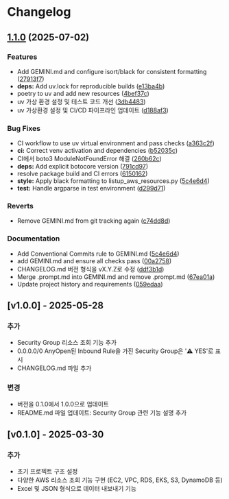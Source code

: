 # Changelog

## [1.1.0](https://github.com/KKamJi98/listup_aws_resources/compare/v1.0.0...v1.1.0) (2025-07-02)


### Features

* Add GEMINI.md and configure isort/black for consistent formatting ([27913f7](https://github.com/KKamJi98/listup_aws_resources/commit/27913f77ac3ab179cd79e6a944c2ac8184dfb2e7))
* **deps:** Add uv.lock for reproducible builds ([e13ba4b](https://github.com/KKamJi98/listup_aws_resources/commit/e13ba4b2cac147a47e6a430b28ad1ece98e56c90))
* poetry to uv and add new resources ([4bef37c](https://github.com/KKamJi98/listup_aws_resources/commit/4bef37c783c0d05f40125441a208d6042750e400))
* uv 가상 환경 설정 및 테스트 코드 개선 ([3db4483](https://github.com/KKamJi98/listup_aws_resources/commit/3db4483951be2b9fc348d97dd001fd9a909b71d0))
* uv 가상환경 설정 및 CI/CD 파이프라인 업데이트 ([d188af3](https://github.com/KKamJi98/listup_aws_resources/commit/d188af3bce4525930c60fad3c95c7f25a551511a))


### Bug Fixes

* CI workflow to use uv virtual environment and pass checks ([a363c2f](https://github.com/KKamJi98/listup_aws_resources/commit/a363c2f01ba465184e6a2691c14af7f9d1d51740))
* **ci:** Correct venv activation and dependencies ([b52035c](https://github.com/KKamJi98/listup_aws_resources/commit/b52035cb32cf241e8693d556dc4e51b8c8ae161f))
* CI에서 boto3 ModuleNotFoundError 해결 ([260b62c](https://github.com/KKamJi98/listup_aws_resources/commit/260b62cfd1dff7af98093f3179d1049f09df0ffc))
* **deps:** Add explicit botocore version ([791cd97](https://github.com/KKamJi98/listup_aws_resources/commit/791cd977f8f817702dbddfc0eaa47d5abd6f2027))
* resolve package build and CI errors ([6150162](https://github.com/KKamJi98/listup_aws_resources/commit/61501627a6890b43dee51c4bfe20da587102862e))
* **style:** Apply black formatting to listup_aws_resources.py ([5c4e6d4](https://github.com/KKamJi98/listup_aws_resources/commit/5c4e6d4ca60ee3c317c7dca9f20ab18c746341a8))
* **test:** Handle argparse in test environment ([d299d71](https://github.com/KKamJi98/listup_aws_resources/commit/d299d71446dce1e63b848f419b580f3a5bab166f))


### Reverts

* Remove GEMINI.md from git tracking again ([c74dd8d](https://github.com/KKamJi98/listup_aws_resources/commit/c74dd8d896807059f815b39fb2b6ebba442245ca))


### Documentation

* Add Conventional Commits rule to GEMINI.md ([5c4e6d4](https://github.com/KKamJi98/listup_aws_resources/commit/5c4e6d4ca60ee3c317c7dca9f20ab18c746341a8))
* add GEMINI.md and ensure all checks pass ([00a2758](https://github.com/KKamJi98/listup_aws_resources/commit/00a275831f184dd14f2b955a6bdf74ff05165fee))
* CHANGELOG.md 버전 형식을 vX.Y.Z로 수정 ([ddf3b1d](https://github.com/KKamJi98/listup_aws_resources/commit/ddf3b1dbe552d1d8f97db4ff915f82bdc5ee01ce))
* Merge .prompt.md into GEMINI.md and remove .prompt.md ([67ea01a](https://github.com/KKamJi98/listup_aws_resources/commit/67ea01a313b012775659eeb104e55d68b9cd1b77))
* Update project history and requirements ([059edaa](https://github.com/KKamJi98/listup_aws_resources/commit/059edaa43f9b71be531392e362fb91fdf9106c53))

## [v1.0.0] - 2025-05-28

### 추가
- Security Group 리소스 조회 기능 추가
- 0.0.0.0/0 AnyOpen된 Inbound Rule을 가진 Security Group은 '⚠️ YES'로 표시
- CHANGELOG.md 파일 추가

### 변경
- 버전을 0.1.0에서 1.0.0으로 업데이트
- README.md 파일 업데이트: Security Group 관련 기능 설명 추가

## [v0.1.0] - 2025-03-30

### 추가
- 초기 프로젝트 구조 설정
- 다양한 AWS 리소스 조회 기능 구현 (EC2, VPC, RDS, EKS, S3, DynamoDB 등)
- Excel 및 JSON 형식으로 데이터 내보내기 기능
